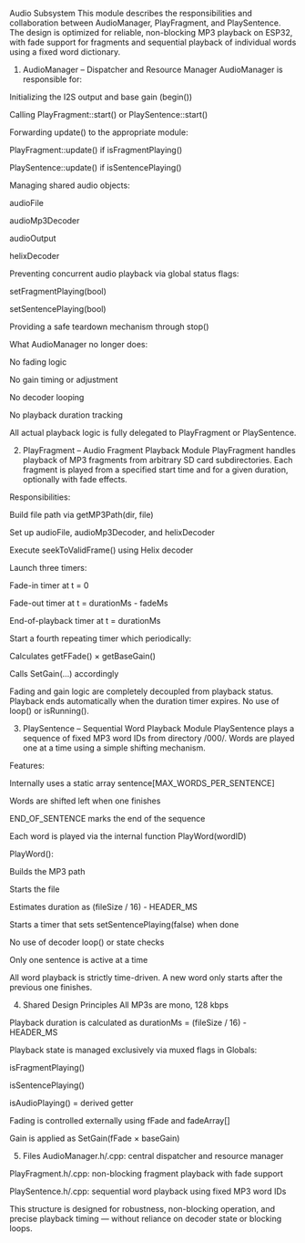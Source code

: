 Audio Subsystem 
This module describes the responsibilities and collaboration between AudioManager, PlayFragment, and PlaySentence. The design is optimized for reliable, non-blocking MP3 playback on ESP32, with fade support for fragments and sequential playback of individual words using a fixed word dictionary.

1. AudioManager – Dispatcher and Resource Manager
AudioManager is responsible for:

Initializing the I2S output and base gain (begin())

Calling PlayFragment::start() or PlaySentence::start()

Forwarding update() to the appropriate module:

PlayFragment::update() if isFragmentPlaying()

PlaySentence::update() if isSentencePlaying()

Managing shared audio objects:

audioFile

audioMp3Decoder

audioOutput

helixDecoder

Preventing concurrent audio playback via global status flags:

setFragmentPlaying(bool)

setSentencePlaying(bool)

Providing a safe teardown mechanism through stop()

What AudioManager no longer does:

No fading logic

No gain timing or adjustment

No decoder looping

No playback duration tracking

All actual playback logic is fully delegated to PlayFragment or PlaySentence.

2. PlayFragment – Audio Fragment Playback Module
PlayFragment handles playback of MP3 fragments from arbitrary SD card subdirectories. Each fragment is played from a specified start time and for a given duration, optionally with fade effects.

Responsibilities:

Build file path via getMP3Path(dir, file)

Set up audioFile, audioMp3Decoder, and helixDecoder

Execute seekToValidFrame() using Helix decoder

Launch three timers:

Fade-in timer at t = 0

Fade-out timer at t = durationMs - fadeMs

End-of-playback timer at t = durationMs

Start a fourth repeating timer which periodically:

Calculates getFFade() × getBaseGain()

Calls SetGain(...) accordingly

Fading and gain logic are completely decoupled from playback status. Playback ends automatically when the duration timer expires. No use of loop() or isRunning().

3. PlaySentence – Sequential Word Playback Module
PlaySentence plays a sequence of fixed MP3 word IDs from directory /000/. Words are played one at a time using a simple shifting mechanism.

Features:

Internally uses a static array sentence[MAX_WORDS_PER_SENTENCE]

Words are shifted left when one finishes

END_OF_SENTENCE marks the end of the sequence

Each word is played via the internal function PlayWord(wordID)

PlayWord():

Builds the MP3 path

Starts the file

Estimates duration as (fileSize / 16) - HEADER_MS

Starts a timer that sets setSentencePlaying(false) when done

No use of decoder loop() or state checks

Only one sentence is active at a time

All word playback is strictly time-driven. A new word only starts after the previous one finishes.

4. Shared Design Principles
All MP3s are mono, 128 kbps

Playback duration is calculated as durationMs = (fileSize / 16) - HEADER_MS

Playback state is managed exclusively via muxed flags in Globals:

isFragmentPlaying()

isSentencePlaying()

isAudioPlaying() = derived getter

Fading is controlled externally using fFade and fadeArray[]

Gain is applied as SetGain(fFade × baseGain)

5. Files
AudioManager.h/.cpp: central dispatcher and resource manager

PlayFragment.h/.cpp: non-blocking fragment playback with fade support

PlaySentence.h/.cpp: sequential word playback using fixed MP3 word IDs

This structure is designed for robustness, non-blocking operation, and precise playback timing — without reliance on decoder state or blocking loops.